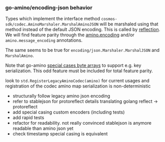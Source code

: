 ### go-amino/encoding-json behavior

Types which implement the interface method `cosmos-sdk/codec.AminoMarshaler.MarshalAminoJSON` will be
marshaled using that method instead of the default JSON encoding.  This is called by [reflection](https://github.com/tendermint/go-amino/blob/01b51bd47ba0f0bedebea6e8174484ff7863b282/reflect.go#L232). We will
find feature parity through the [amino.encoding](https://github.com/cosmos/cosmos-sdk/blob/b49f948b36bc991db5be431607b475633aed697e/proto/amino/amino.proto#L30encoding)  and/or `amino.message_encoding` annotations.

The same seems to be true for `encoding/json.Marshaler.MarshalJSON` and `MarshalAmino`.

Note that go-amino [special cases byte arrays](https://github.com/tendermint/go-amino/blob/ccb15b138dfd74282be78f5e9059387768b12918/json-encode.go#L231) to support e.g. key serialization.  This odd feature must be
included for total feature parity.

look to `std.RegisterLegacyAminoCodec(amino)` for current usages and registration of the codec
amino map serialization is non-deterministic

- structurally follow legacy amino json encoding
- refer to stablejson for protoreflect details translating golang reflect -> protoreflect
- add special casing custom encoders (including tests)
- add rapid tests
- refactor for readability. not really convinced stablejson is anymore readable than amino json yet
- check timestamp special casing is equivalent